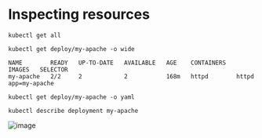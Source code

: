 # Inspecting resources

```
kubectl get all
```

```
kubectl get deploy/my-apache -o wide
```

```
NAME        READY   UP-TO-DATE   AVAILABLE   AGE    CONTAINERS   IMAGES   SELECTOR
my-apache   2/2     2            2           168m   httpd        httpd    app=my-apache
```

```
kubectl get deploy/my-apache -o yaml
```

```
kubectl describe deployment my-apache
```
![image](https://github.com/user-attachments/assets/389efebf-1819-4255-81b0-bff2d31f1b76)
